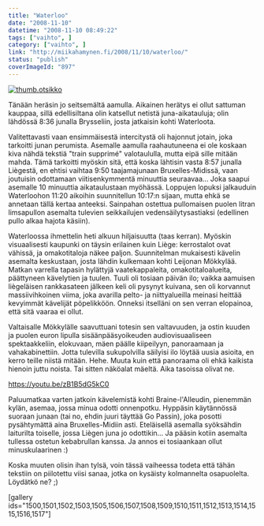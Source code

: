 ```yaml
---
title: "Waterloo"
date: "2008-11-10"
datetime: "2008-11-10 08:49:22"
tags: ["vaihto", ]
category: ["vaihto", ]
link: "http://miikahamynen.fi/2008/11/10/waterloo/"
status: "publish"
coverImageId: "897"
---
```


[![](/uploads/2008/11/thumb.otsikko2.jpg "thumb.otsikko")](http://miikahamynen.fi/2008/11/10/waterloo/thumb-otsikko-13/)

Tänään heräsin jo seitsemältä aamulla. Aikainen herätys ei ollut sattuman kauppaa, sillä edellisiltana olin katsellut netistä juna-aikatauluja; olin lähdössä 8:36 junalla Brysseliin, josta jatkaisin kohti Waterloota.

Valitettavasti vaan ensimmäisestä intercitystä oli hajonnut jotain, joka tarkoitti junan perumista. Asemalle aamulla raahautuneena ei ole koskaan kiva nähdä tekstiä "train supprimé" valotaululla, mutta eipä sille mitään mahda. Tämä tarkoitti myöskin sitä, että koska lähtisin vasta 8:57 junalla Liègestä, en ehtisi vaihtaa 9:50 taajamajunaan Bruxelles-Midissä, vaan joutuisin odottamaan viitisenkymmentä minuuttia seuraavaa... Joka saapui asemalle 10 minuuttia aikataulustaan myöhässä. Loppujen lopuksi jalkauduin Waterloohon 11:20 aikoihin suunnitellun 10:17:n sijaan, mutta ehkä se annetaan tällä kertaa anteeksi. Sainpahan ostettua pullomaisen puolen litran limsapullon asemalta tulevien seikkailujen vedensäilytysastiaksi (edellinen pullo alkaa hajota käsiin).

Waterloossa ihmettelin heti alkuun hiljaisuutta (taas kerran). Myöskin visuaalisesti kaupunki on täysin erilainen kuin Liège: kerrostalot ovat vähissä, ja omakotitaloja näkee paljon. Suunnitelman mukaisesti kävelin asemalta keskustaan, josta lähdin kulkemaan kohti Leijonan Mökkylää. Matkan varrella tapasin hylättyjä vaatekappaleita, omakotitaloalueita, päättyneen kävelytien ja tuulen. Tuuli oli tosiaan päivän ilo; vaikka aamuisen liègeläisen rankkasateen jälkeen keli oli pysynyt kuivana, sen oli korvannut massiivihkoinen viima, joka avarilla pelto- ja niittyalueilla meinasi heittää kevyimmät kävelijät pöpelikköön. Onneksi itselläni on sen verran elopainoa, että sitä vaaraa ei ollut.

Valtaisalle Mökkylälle saavuttuani totesin sen valtavuuden, ja ostin kuuden ja puolen euron lipulla sisäänpääsyoikeuden audiovisuaaliseen spektaakkeliin, elokuvaan, mäen päälle kiipeilyyn, panoraamaan ja vahakabinettiin. Jotta tulevilla sukupolvilla säilyisi ilo löytää uusia asioita, en kerro teille niistä mitään. Hehe. Muuta kuin että panoraama oli ehkä kaikista hienoin juttu noista. Tai sitten näköalat mäeltä. Aika tasoissa olivat ne.

https://youtu.be/zB1B5dG5kC0

Paluumatkaa varten jatkoin kävelemistä kohti Braine-l'Alleudin, pienemmän kylän, asemaa, jossa minua odotti onnenpotku. Hyppäsin käytännössä suoraan junaan (tai no, ehdin juuri täyttää Go Passin), joka posotti pysähtymättä aina Bruxelles-Midiin asti. Eteläisellä asemalla syöksähdin laiturilta toiselle, jossa Liègen juna jo odottikin... Ja pääsin kotiin asemalta tullessa ostetun kebabrullan kanssa. Ja annos ei tosiaankaan ollut minuskulaarinen :)

Koska muuten olisin ihan tylsä, voin tässä vaiheessa todeta että tähän tekstiin on piilotettu viisi sanaa, jotka on kysäisty kolmannelta osapuolelta. Löydätkö ne? ;)

\[gallery ids="1500,1501,1502,1503,1505,1506,1507,1508,1509,1510,1511,1512,1513,1514,1515,1516,1517"\]
